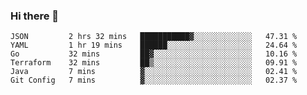 ### Hi there 👋


<!--START_SECTION:waka-->

```text
JSON         2 hrs 32 mins   ███████████▓░░░░░░░░░░░░░   47.31 %
YAML         1 hr 19 mins    ██████░░░░░░░░░░░░░░░░░░░   24.64 %
Go           32 mins         ██▓░░░░░░░░░░░░░░░░░░░░░░   10.16 %
Terraform    32 mins         ██▒░░░░░░░░░░░░░░░░░░░░░░   09.91 %
Java         7 mins          ▓░░░░░░░░░░░░░░░░░░░░░░░░   02.41 %
Git Config   7 mins          ▓░░░░░░░░░░░░░░░░░░░░░░░░   02.37 %
```

<!--END_SECTION:waka-->

<!--
**ssrahul96/ssrahul96** is a ✨ _special_ ✨ repository because its `README.md` (this file) appears on your GitHub profile.

Here are some ideas to get you started:

- 🔭 I’m currently working on ...
- 🌱 I’m currently learning ...
- 👯 I’m looking to collaborate on ...
- 🤔 I’m looking for help with ...
- 💬 Ask me about ...
- 📫 How to reach me: ...
- 😄 Pronouns: ...
- ⚡ Fun fact: ...
-->
